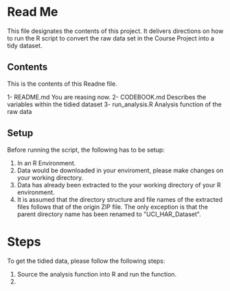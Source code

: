 # Read Me
This file designates the contents of this project. It delivers directions on how to run the R script to convert the raw data set in the Course Project into a tidy dataset.

## Contents

This is the contents of this Readne file.


1- README.md        You are reasing now. 
2- CODEBOOK.md      Describes the variables within the tidied dataset 
3- run_analysis.R   Analysis function of the raw data 

## Setup

Before running the script, the following has to be setup:

1. In an R Environment.
2. Data would be downloaded in your enviroment, please make changes on your working directory.
3. Data has already been extracted to the your working directory of your R environment.
4. It is assumed that the directory structure and file names of the extracted files follows that of the origin ZIP file. The only exception is that the parent directory name has been renamed to "UCI_HAR_Dataset".

# Steps

To get the tidied data, please follow the following steps:

1. Source the analysis function into R and run the function.
2. 

